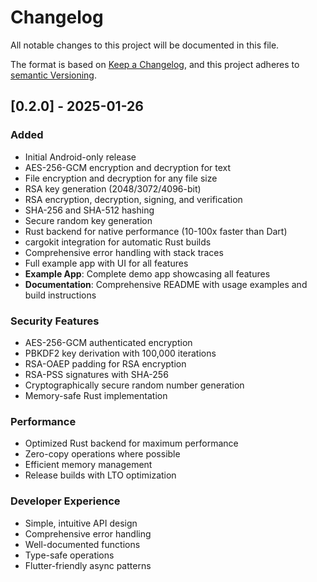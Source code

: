 # Changelog
All notable changes to this project will be documented in this file.

The format is based on [Keep a Changelog](https://keepachangelog.com/en/1.0.0/),
and this project adheres to [semantic Versioning](https://semver.org/spec/v2.0.0.html).

## [0.2.0] - 2025-01-26

### Added
- Initial Android-only release
- AES-256-GCM encryption and decryption for text
- File encryption and decryption for any file size
- RSA key generation (2048/3072/4096-bit)
- RSA encryption, decryption, signing, and verification
- SHA-256 and SHA-512 hashing
- Secure random key generation
- Rust backend for native performance (10-100x faster than Dart)
- cargokit integration for automatic Rust builds
- Comprehensive error handling with stack traces
- Full example app with UI for all features
- **Example App**: Complete demo app showcasing all features
- **Documentation**: Comprehensive README with usage examples and build instructions

### Security Features
- AES-256-GCM authenticated encryption
- PBKDF2 key derivation with 100,000 iterations
- RSA-OAEP padding for RSA encryption
- RSA-PSS signatures with SHA-256
- Cryptographically secure random number generation
- Memory-safe Rust implementation

### Performance
- Optimized Rust backend for maximum performance
- Zero-copy operations where possible
- Efficient memory management
- Release builds with LTO optimization

### Developer Experience
- Simple, intuitive API design
- Comprehensive error handling
- Well-documented functions
- Type-safe operations
- Flutter-friendly async patterns
